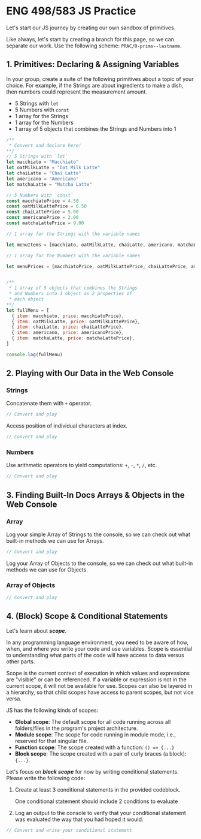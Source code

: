 # ENG 498/583 JS Practice

Let's start our JS journey by creating our own sandbox of primitives.

<p class="note">
  Like always, let's start by creating a branch for this page, so we can separate our work. Use the following scheme: <code>PRAC/0-prims--lastname</code>.
</p>

## 1. Primitives: Declaring & Assigning Variables

In your group, create a suite of the following primitives about a topic of your choice. For example, if the Strings are about ingredients to make a dish, then numbers could represent the measurement amount.

- 5 Strings with `let`
- 5 Numbers  with `const`
- 1 array for the Strings
- 1 array for the Numbers
- 1 array of 5 objects that combines the Strings and Numbers into 1

```js
/**
 * Convert and declare here!
**/
// 5 Strings with `let`
let macchiato = "Macchiato"
let oatMilkLatte = "Oat Milk Latte"
let chaiLatte = "Chai Latte"
let americano = "Americano"
let matchaLatte = "Matcha Latte"

// 5 Numbers with `const`
const macchiatoPrice = 4.50
const oatMilkLattePrice = 6.50
const chaiLattePrice = 5.00
const americanoPrice = 2.00
const matchaLattePrice = 9.00

// 1 array for the Strings with the variable names

let menuItems = [macchiato, oatMilkLatte, chaiLatte, americano, matchaLatte]

// 1 array for the Numbers with the variable names

let menuPrices = [macchiatoPrice, oatMilkLattePrice, chaiLattePrice, americanoPrice, matchaLattePrice]


/**
 * 1 array of 5 objects that combines the Strings
 * and Numbers into 1 object as 2 properties of
 * each object
**/
let fullMenu = [
  { item: macchiato, price: macchiatoPrice},
  { item: oatMilkLatte, price: oatMilkLattePrice},
  { item: chaiLatte, price: chaiLattePrice},
  { item: americano, price: americanoPrice},
  { item: matchaLatte, price: matchaLattePrice},
]

console.log(fullMenu)
```

## 2. Playing with Our Data in the Web Console

### Strings

Concatenate them with `+` operator.

```javascript
// Convert and play
```

Access position of individual characters at index.

```javascript
// Convert and play
```

### Numbers

Use arithmetic operators to yield computations: `+`, `-`, `*`, `/`, etc.

```javascript
// Convert and play
```

## 3. Finding Built-In Docs Arrays & Objects in the Web Console

### Array

Log your simple Array of Strings to the console, so we can check out what built-in methods we can use for Arrays.

```javascript
// Convert and play
```

Log your Array of Objects to the console, so we can check out what built-in methods we can use for Objects.

### Array of Objects

```javascript
// Convert and play
```

## 4. (Block) Scope & Conditional Statements

Let's learn about ***scope***.

In any programming language environment, you need to be aware of how, when, and where you write your code and use variables. Scope is essential to understanding what parts of the code will have access to data versus other parts.

Scope is the current context of execution in which values and expressions are "visible" or can be referenced. If a variable or expression is not in the current scope, it will not be available for use. Scopes can also be layered in a hierarchy, so that child scopes have access to parent scopes, but not vice versa.

JS has the following kinds of scopes:

- **Global scope**: The default scope for all code running across all folders/files in the program's project architecture.
- **Module scope**: The scope for code running in module mode, i.e., reserved for that singular file.
- **Function scope**: The scope created with a function: `() => {...}`
- **Block scope**: The scope created with a pair of curly braces (a block): `{...}`.

Let's focus on ***block scope*** for now by writing conditional statements. Please write the following code:

1. Create at least 3 conditional statements in the provided codeblock.
    <p class="note">One conditional statement should include 2 conditions to evaluate</p>
2. Log an output to the console to verify that your conditional statement was evaluated the way that you had hoped it would.

```javascript
// Convert and write your conditional statement

```
